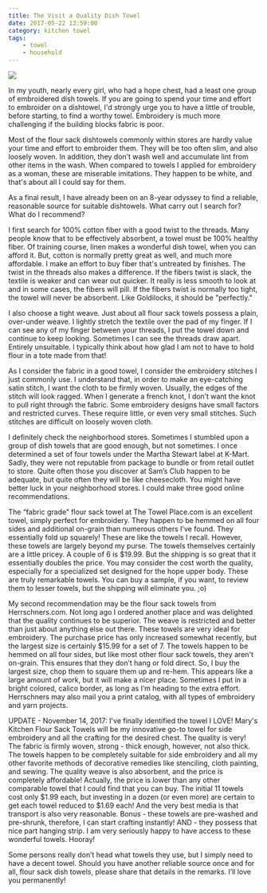 ```yaml
---
title: The Visit a Quality Dish Towel
date: 2017-05-22 13:59:00
category: kitchen towel
tags:
	- towel
	- household
---
```


![](/images/10.jpg)

In my youth, nearly every girl, who had a hope chest, had a least one group of embroidered dish towels. If you are going to spend your time and effort to embroider on a dishtowel, I'd strongly urge you to have a little of trouble, before starting, to find a worthy towel. Embroidery is much more challenging if the building blocks fabric is poor.

Most of the flour sack dishtowels commonly within stores are hardly value your time and effort to embroider them. They will be too often slim, and also loosely woven. In addition, they don’t wash well and accumulate lint from other items in the wash. When compared to towels I applied for embroidery as a woman, these are miserable imitations. They happen to be white, and that's about all I could say for them.

As a final result, I have already been on an 8-year odyssey to find a reliable, reasonable source for suitable dishtowels. What carry out I search for? What do I recommend?

<!-- more -->

I first search for 100% cotton fiber with a good twist to the threads. Many people know that to be effectively absorbent, a towel must be 100% healthy fiber. Of training course, linen makes a wonderful dish towel, when you can afford it. But, cotton is normally pretty great as well, and much more affordable. I make an effort to buy fiber that's untreated by finishes. The twist in the threads also makes a difference. If the fibers twist is slack, the textile is weaker and can wear out quicker. It really is less smooth to look at and in some cases, the fibers will pill. If the fibers twist is normally too tight, the towel will never be absorbent. Like Goldilocks, it should be "perfectly."

I also choose a tight weave. Just about all flour sack towels possess a plain, over-under weave. I lightly stretch the textile over the pad of my finger. If I can see any of my finger between your threads, I put the towel down and continue to keep looking. Sometimes I can see the threads draw apart. Entirely unsuitable. I typically think about how glad I am not to have to hold flour in a tote made from that!

As I consider the fabric in a good towel, I consider the embroidery stitches I just commonly use. I understand that, in order to make an eye-catching satin stitch, I want the cloth to be firmly woven. Usually, the edges of the stitch will look ragged. When I generate a french knot, I don’t want the knot to pull right through the fabric. Some embroidery designs have small factors and restricted curves. These require little, or even very small stitches. Such stitches are difficult on loosely woven cloth.

I definitely check the neighborhood stores. Sometimes I stumbled upon a group of dish towels that are good enough, but not sometimes. I once determined a set of four towels under the Martha Stewart label at K-Mart. Sadly, they were not reputable from package to bundle or from retail outlet to store. Quite often those you discover at Sam’s Club happen to be adequate, but quite often they will be like cheesecloth. You might have better luck in your neighborhood stores. I could make three good online recommendations.

The “fabric grade” flour sack towel at The Towel Place.com is an excellent towel, simply perfect for embroidery. They happen to be hemmed on all four sides and additional on-grain than numerous others I’ve found. They essentially fold up squarely! These are like the towels I recall. However, these towels are largely beyond my purse. The towels themselves certainly are a little pricey. A couple of 6 is $19.99. But the shipping is so great that it essentially doubles the price. You may consider the cost worth the quality, especially for a specialized set designed for the hope upper body. These are truly remarkable towels. You can buy a sample, if you want, to review them to lesser towels, but the shipping will eliminate you. ;o)

My second recommendation may be the flour sack towels from Herrschners.com. Not long ago I ordered another place and was delighted that the quality continues to be superior. The weave is restricted and better than just about anything else out there. These towels are very ideal for embroidery. The purchase price has only increased somewhat recently, but the largest size is certainly $15.99 for a set of 7. The towels happen to be hemmed on all four sides, but like most other flour sack towels, they aren't on-grain. This ensures that they don’t hang or fold direct. So, I buy the largest size, chop them to square them up and re-hem. This appears like a large amount of work, but it will make a nicer place. Sometimes I put in a bright colored, calico border, as long as I’m heading to the extra effort. Herrschners may also mail you a print catalog, with all types of embroidery and yarn projects.

UPDATE - November 14, 2017: I've finally identified the towel I LOVE! Mary's Kitchen Flour Sack Towels will be my innovative go-to towel for side embroidery and all the crafting for the desired chest. The quality is very! The fabric is firmly woven, strong - thick enough, however, not also thick. The towels happen to be completely suitable for side embroidery and all my other favorite methods of decorative remedies like stenciling, cloth painting, and sewing. The quality weave is also absorbent, and the price is completely affordable! Actually, the price is lower than any other comparable towel that I could find that you can buy. The initial 11 towels cost only $1.99 each, but investing in a dozen (or even more) are certain to get each towel reduced to $1.69 each! And the very best media is that transport is also very reasonable. Bonus - these towels are pre-washed and pre-shrunk, therefore, I can start crafting instantly! AND - they possess that nice part hanging strip. I am very seriously happy to have access to these wonderful towels. Hooray!

Some persons really don’t head what towels they use, but I simply need to have a decent towel. Should you have another reliable source once and for all, flour sack dish towels, please share that details in the remarks. I’ll love you permanently!
